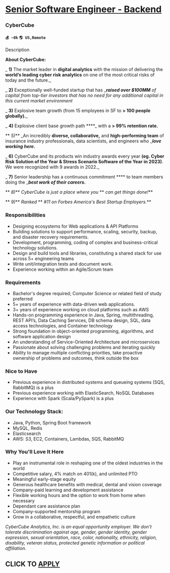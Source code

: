 # [Senior Software Engineer - Backend](https://www.remotewlb.com/apply/senior-software-engineer-backend-80243)  
### CyberCube  
#### `💰 ~0k` `🌎 US,Remote`  

Description

**About CyberCube:**

  

 _ **1)** The market leader in **digital analytics** with the mission of delivering the **world’s leading cyber risk analytics** on one of the most critical risks of today and the future._

 _ **2)** Exceptionally well-funded startup that has _**_raised over $100MM_** _of capital from top-tier investors that has no need for any additional capital in this current market environment_

 _ **3)** Explosive team growth (from 15 employees in SF to **> 100 people globally).**_

 _ **4)** Explosive client base growth path ****_ with a **> 99% retention rate.**

 ** _5)_** _An incredibly **diverse, collaborative,** and **high-performing team** of insurance industry professionals, data scientists, and engineers who _**_love working here._**

 _ **6)** CyberCube and its products win industry awards every year **(eg. Cyber Risk Solution of the Year & Stress Scenario Software of the Year** **in 2023)**. We were recognized with 9 awards in 2022._

 _ **7)** Senior leadership has a continuous commitment **** to team members doing the _**_best work of their careers._**

 ** _8)_** _CyberCube is just a place where you_ ** _can get things done!_**

 ** _9)_** _Ranked_ ** _#11 on Forbes America's Best Startup Employers._**

### Responsibilities

  * Designing ecosystems for Web applications & API Platforms
  * Building solutions to support performance, scaling, security, backup, and disaster recovery requirements.
  * Development, programming, coding of complex and business-critical technology solutions.
  * Design and build tools and libraries, constituting a shared stack for use across 5+ engineering teams
  * Write unit/integration tests and document work.
  * Experience working within an Agile/Scrum team

### Requirements

  * Bachelor's degree required; Computer Science or related field of study preferred
  * 5+ years of experience with data-driven web applications.
  * 3+ years of experience working on cloud platforms such as AWS
  * Hands-on programming experience in Java, Spring, multithreading, REST API’s, Data Caching Services, DB schema design, SQL, data access technologies, and Container technology
  * Strong foundation in object-oriented programming, algorithms, and software application design
  * An understanding of Service-Oriented Architecture and microservices
  * Passionate about solving challenging problems and iterating quickly
  * Ability to manage multiple conflicting priorities, take proactive ownership of problems and outcomes, think outside the box

### Nice to Have

  * Previous experience in distributed systems and queueing systems (SQS, RabbitMQ) is a plus
  * Previous experience working with ElasticSearch, NoSQL Databases
  * Experience with Spark (Scala/PySpark) is a plus

### Our Technology Stack:

  * Java, Python, Spring Boot framework
  * MySQL, Redis
  * Elasticsearch
  * AWS: S3, EC2, Containers, Lambdas, SQS, RabbitMQ

### Why You'll Love It Here

  * Play an instrumental role in reshaping one of the oldest industries in the world
  * Competitive salary, 4% match on 401(k), and unlimited PTO
  * Meaningful early-stage equity
  * Generous healthcare benefits with medical, dental and vision coverage
  * Company-paid learning and development assistance
  * Flexible working hours and the option to work from home when necessary
  * Dependant care assistance plan 
  * Company-supported mentorship program
  * Grow in a collaborative, respectful, and empathetic culture

 _CyberCube Analytics, Inc. is an equal opportunity employer. We don’t tolerate discrimination against age, gender, gender identity, gender expression, sexual orientation, race, color, nationality, ethnicity, religion, disability, veteran status, protected genetic information or political affiliation._

  
## CLICK TO [APPLY](https://www.remotewlb.com/apply/senior-software-engineer-backend-80243)

